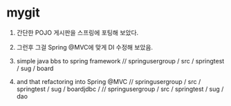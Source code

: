 # mygit

 1. 간단한 POJO 게시판을 스프링에 포팅해 보았다.
 2. 그런후 그걸 Spring @MVC에 맞게 DI 수정해 보았음.

 1. simple java bbs to spring framework
   //  springusergroup / src / springtest / sug / board 
 2. and that refactoring into Spring @MVC 
   //  springusergroup / src / springtest / sug / boardjdbc / 
   //  springusergroup / src / springtest / sug / dao 

